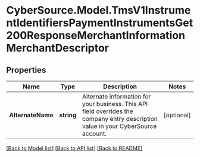 # CyberSource.Model.TmsV1InstrumentIdentifiersPaymentInstrumentsGet200ResponseMerchantInformationMerchantDescriptor
## Properties

Name | Type | Description | Notes
------------ | ------------- | ------------- | -------------
**AlternateName** | **string** | Alternate information for your business. This API field overrides the company entry description value in your CyberSource account. | [optional] 

[[Back to Model list]](../README.md#documentation-for-models) [[Back to API list]](../README.md#documentation-for-api-endpoints) [[Back to README]](../README.md)

